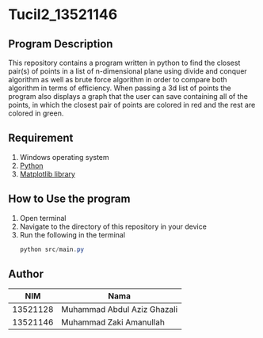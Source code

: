 # Tucil2_13521146

## Program Description
This repository contains a program written in python to find the closest pair(s) of points in a list of n-dimensional plane using
divide and conquer algorithm as well as brute force algorithm in order to compare both algorithm in terms of efficiency. When passing a 3d list of points the program also displays a graph that the user can save containing all of the points, in which the closest pair of points are colored in red and the rest are colored in green.

## Requirement
1. Windows operating system
2. [Python](https://www.example.com)
3. [Matplotlib library](https://www.example.com)

## How to Use the program
1. Open terminal
2. Navigate to the directory of this repository in your device
3. Run the following in the terminal
   	```powershell
    python src/main.py
    ```

## Author
   NIM    | Nama
--------- | -------------
13521128  | Muhammad Abdul Aziz Ghazali
13521146  | Muhammad Zaki Amanullah
